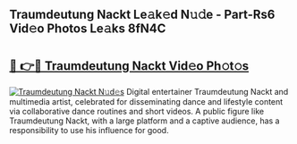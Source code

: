 ## Traumdeutung Nackt Le𝚊k𝚎d N𝚞𝚍e - Part-Rs6 Vid𝚎o Photos Le𝚊ks 8fN4C

# <h2><a href="http://fb7vo6.evod.top/?m=Traumdeutung+Nackt">🔗 👉🔴 Traumdeutung Nackt Vid𝚎o Ph𝚘t𝚘s</a></h2>

[![Traumdeutung Nackt N𝚞d𝚎s](https://i.imgur.com/8V9OHl7.gif)](http://fb7vo6.evod.top/?m=Traumdeutung+Nackt)
Digital entertainer Traumdeutung Nackt and multimedia artist, celebrated for disseminating dance and lifestyle content via collaborative dance routines and short videos. A public figure like Traumdeutung Nackt, with a large platform and a captive audience, has a responsibility to use his influence for good. 
